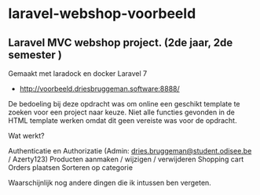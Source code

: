 # laravel-webshop-voorbeeld

## Laravel MVC webshop project. (2de jaar, 2de semester )

Gemaakt met laradock en docker
Laravel 7

 - http://voorbeeld.driesbruggeman.software:8888/
 
De bedoeling bij deze opdracht was om online een geschikt template te zoeken voor een project naar keuze.
Niet alle functies gevonden in de HTML template werken omdat dit geen vereiste was voor de opdracht.

Wat werkt?

Authenticatie en Authorizatie (Admin: dries.bruggeman@student.odisee.be / Azerty123)
Producten aanmaken / wijzigen / verwijderen
Shopping cart
Orders plaatsen
Sorteren op categorie

Waarschijnlijk nog andere dingen die ik intussen ben vergeten.

